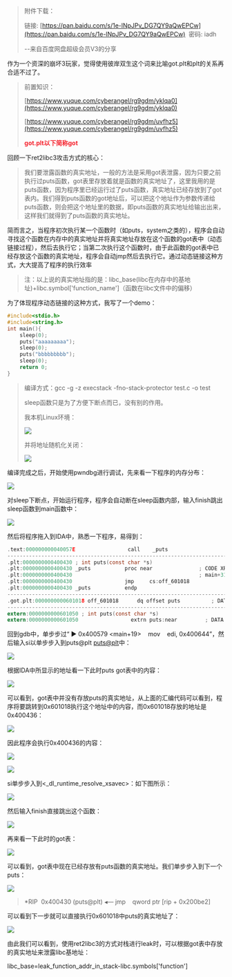 > 附件下载：
>
> 链接: [https://pan.baidu.com/s/1e-lNpJPv_DG7QY9aQwEPCw](https://pan.baidu.com/s/1e-lNpJPv_DG7QY9aQwEPCw)  密码: iadh
>
> --来自百度网盘超级会员V3的分享
>

作为一个资深的崩坏3玩家，觉得使用彼岸双生这个词来比喻got.plt和plt的关系再合适不过了。

> 前置知识：
>
> [https://www.yuque.com/cyberangel/rg9gdm/yklqa0](https://www.yuque.com/cyberangel/rg9gdm/yklqa0)
>
> [https://www.yuque.com/cyberangel/rg9gdm/uvfhz5](https://www.yuque.com/cyberangel/rg9gdm/uvfhz5)
>
> **<font style="color:#F5222D;">got.plt以下简称got</font>**
>

回顾一下ret2libc3攻击方式的核心：

> 我们要泄露函数的真实地址，一般的方法是采用got表泄露，因为只要之前执行过puts函数，got表里存放着就是函数的真实地址了，这里我用的是puts函数，因为程序里已经运行过了puts函数，真实地址已经存放到了got表内。我们得到puts函数的got地址后，可以把这个地址作为参数传递给puts函数，则会把这个地址里的数据，即puts函数的真实地址给输出出来，这样我们就得到了puts函数的真实地址。
>

简而言之，当程序初次执行某一个函数时（如puts，system之类的），程序会自动寻找这个函数在内存中的真实地址并将真实地址存放在这个函数的got表中（动态链接过程），然后去执行它；当第二次执行这个函数时，由于此函数的got表中已经存放这个函数的真实地址，程序会自动jmp然后去执行它。通过动态链接这种方式，大大提高了程序的执行效率

> 注：以上说的真实地址指的是：libc_base(libc在内存中的基地址)+libc.symbol['function_name']（函数在libc文件中的偏移）
>

为了体现程序动态链接的这种方式，我写了一个demo：

```c
#include<stdio.h>
#include<string.h>
int main(){
	sleep(0);
	puts("aaaaaaaaa");
	sleep(0);
	puts("bbbbbbbbb");
	sleep(0);
	return 0;
}
```

> 编译方式：gcc -g -z execstack -fno-stack-protector test.c -o test
>
> sleep函数只是为了方便下断点而已，没有别的作用。
>
> 我本机Linux环境：
>
> ![](https://cdn.nlark.com/yuque/0/2020/png/574026/1608877065731-43913d02-3379-4db6-b77b-85e2d0c08462.png)
>
> 并将地址随机化关闭：
>
> ![](https://cdn.nlark.com/yuque/0/2020/png/574026/1608877129966-7d91368d-1a43-494f-af29-7a72080387e3.png)
>

编译完成之后，开始使用pwndbg进行调试，先来看一下程序的内存分布：

![](https://cdn.nlark.com/yuque/0/2020/png/574026/1608879132761-dadea9f0-dc94-4bc0-90f5-7df8074dfc35.png)

对sleep下断点，开始运行程序，程序会自动断在sleep函数内部，输入finish跳出sleep函数到main函数中：

![](https://cdn.nlark.com/yuque/0/2020/png/574026/1608877521160-8db01a4d-0063-4fa7-9bd7-dd9926f909c9.png)

然后将程序拖入到IDA中，熟悉一下程序，易得到：

```c
.text:000000000040057E                 call    _puts
-------------------------------------------------------------------------
.plt:0000000000400430 ; int puts(const char *s)
.plt:0000000000400430 _puts           proc near               ; CODE XREF: main+18↓p
.plt:0000000000400430                                         ; main+31↓p
.plt:0000000000400430                 jmp     cs:off_601018
.plt:0000000000400430 _puts           endp
-------------------------------------------------------------------------
.got.plt:0000000000601018 off_601018      dq offset puts          ; DATA XREF: _puts↑r
-------------------------------------------------------------------------
extern:0000000000601050 ; int puts(const char *s)
extern:0000000000601050                 extrn puts:near         ; DATA XREF: .got.plt:off_601018↑o
```

回到gdb中，单步步过“ ► 0x400579 <main+19>    mov    edi, 0x400644”，然后输入si以单步步入到puts@plt <puts@plt>中：

![](https://cdn.nlark.com/yuque/0/2020/png/574026/1608877930119-79ab356a-b4da-44f4-aeae-6a38605eb1d9.png)

根据IDA中所显示的地址看一下此时puts got表中的内容：

![](https://cdn.nlark.com/yuque/0/2020/png/574026/1608878189846-254cede3-a7c1-4d03-a58e-f0746b54fbec.png)

可以看到，got表中并没有存放puts的真实地址，从上面的汇编代码可以看到，程序将要跳转到0x601018执行这个地址中的内容，而0x601018存放的地址是0x400436：

![](https://cdn.nlark.com/yuque/0/2020/png/574026/1608879555421-e0ab9aa8-6cb9-4dc0-80de-004281513add.png)

因此程序会执行0x400436的内容：

![](https://cdn.nlark.com/yuque/0/2020/png/574026/1608879765846-795d5136-3165-4f9a-af2a-a166a3e5f598.png)

![](https://cdn.nlark.com/yuque/0/2020/png/574026/1608879790282-6dd8a366-e5c1-431f-a334-7e21ed191e00.png)

si单步步入到<_dl_runtime_resolve_xsavec>：如下图所示：

![](https://cdn.nlark.com/yuque/0/2020/png/574026/1608878622400-3d3638a7-640d-452b-8b61-de0ffbbb4ec7.png)

然后输入finish直接跳出这个函数：

![](https://cdn.nlark.com/yuque/0/2020/png/574026/1608878690985-6fb75a9c-ec33-44d5-9a9b-623cb875a9a8.png)

再来看一下此时的got表：

![](https://cdn.nlark.com/yuque/0/2020/png/574026/1608878738802-58a7570d-5549-4a2d-84c9-a6eefe2a5223.png)

可以看到，got表中现在已经存放有puts函数的真实地址。我们单步步入到下一个puts：

![](https://cdn.nlark.com/yuque/0/2020/png/574026/1608878935684-3a858443-e7a1-40d6-80e4-127e0c114996.png)

> *RIP  0x400430 (puts@plt) ◂— jmp    qword ptr [rip + 0x200be2]
>

可以看到下一步就可以直接执行0x601018中puts的真实地址了：

![](https://cdn.nlark.com/yuque/0/2020/png/574026/1608880234868-cc3c11ee-7817-451b-8b6b-b9b757b43ce0.png)

由此我们可以看到，使用ret2libc3的方式对栈进行leak时，可以根据got表中存放的真实地址来泄露libc基地址：

libc_base=leak_function_addr_in_stack-libc.symbols['function']



